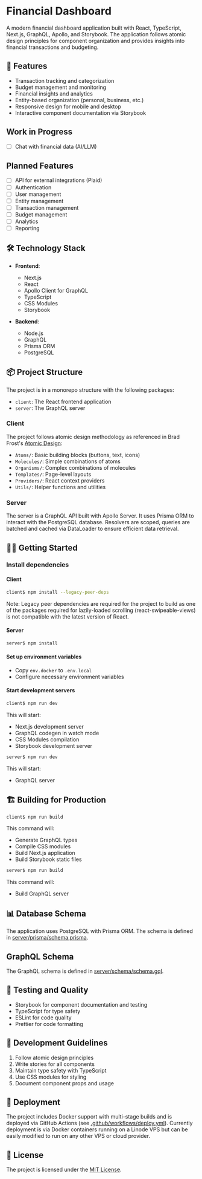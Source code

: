 # Financial Dashboard

A modern financial dashboard application built with React, TypeScript, Next.js, GraphQL, Apollo, and Storybook. The application follows atomic design principles for component organization and provides insights into financial transactions and budgeting.

<!-- A [Live Demo](https://dashboard.jordancn.dev) is available. -->

## 🚀 Features

- Transaction tracking and categorization
- Budget management and monitoring
- Financial insights and analytics
- Entity-based organization (personal, business, etc.)
- Responsive design for mobile and desktop
- Interactive component documentation via Storybook

## Work in Progress

- [ ] Chat with financial data (AI/LLM)

## Planned Features

- [ ] API for external integrations (Plaid)
- [ ] Authentication
- [ ] User management
- [ ] Entity management
- [ ] Transaction management
- [ ] Budget management
- [ ] Analytics
- [ ] Reporting

## 🛠️ Technology Stack

- **Frontend**:

  - Next.js
  - React
  - Apollo Client for GraphQL
  - TypeScript
  - CSS Modules
  - Storybook

- **Backend**:
  - Node.js
  - GraphQL
  - Prisma ORM
  - PostgreSQL

## 📦 Project Structure

The project is in a monorepo structure with the following packages:

- `client`: The React frontend application
- `server`: The GraphQL server

### Client

The project follows atomic design methodology as referenced in Brad Frost's [Atomic Design](https://atomicdesign.bradfrost.com):

- `Atoms/`: Basic building blocks (buttons, text, icons)
- `Molecules/`: Simple combinations of atoms
- `Organisms/`: Complex combinations of molecules
- `Templates/`: Page-level layouts
- `Providers/`: React context providers
- `Utils/`: Helper functions and utilities

### Server

The server is a GraphQL API built with Apollo Server. It uses Prisma ORM to interact with the PostgreSQL database. Resolvers are scoped, queries are batched and cached via DataLoader to ensure efficient data retrieval.

## 🏃‍♂️ Getting Started

### Install dependencies

#### Client

```bash
client$ npm install --legacy-peer-deps
```

Note: Legacy peer dependencies are required for the project to build as one of the packages required for lazily-loaded scrolling (react-swipeable-views) is not compatible with the latest version of React.

#### Server

```bash
server$ npm install
```

#### Set up environment variables

- Copy `env.docker` to `.env.local`
- Configure necessary environment variables

#### Start development servers

```bash
client$ npm run dev
```

This will start:

- Next.js development server
- GraphQL codegen in watch mode
- CSS Modules compilation
- Storybook development server

```bash
server$ npm run dev
```

This will start:

- GraphQL server

## 🏗️ Building for Production

```bash
client$ npm run build
```

This command will:

- Generate GraphQL types
- Compile CSS modules
- Build Next.js application
- Build Storybook static files

```bash
server$ npm run build
```

This command will:

- Build GraphQL server

## 📊 Database Schema

The application uses PostgreSQL with Prisma ORM. The schema is defined in [server/prisma/schema.prisma](server/prisma/schema.prisma).

## GraphQL Schema

The GraphQL schema is defined in [server/schema/schema.gql](server/schema/schema.gql).

## 🧪 Testing and Quality

- Storybook for component documentation and testing
- TypeScript for type safety
- ESLint for code quality
- Prettier for code formatting

## 📝 Development Guidelines

1. Follow atomic design principles
2. Write stories for all components
3. Maintain type safety with TypeScript
4. Use CSS modules for styling
5. Document component props and usage

## 🚀 Deployment

The project includes Docker support with multi-stage builds and is deployed via GitHub Actions (see [.github/workflows/deploy.yml](.github/workflows/deploy.yml)). Currently deployment is via Docker containers running on a Linode VPS but can be easily modified to run on any other VPS or cloud provider.

## 📄 License

The project is licensed under the [MIT License](LICENSE).
